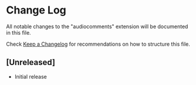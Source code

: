 # Change Log

All notable changes to the "audiocomments" extension will be documented in this file.

Check [Keep a Changelog](http://keepachangelog.com/) for recommendations on how to structure this file.

## [Unreleased]

- Initial release